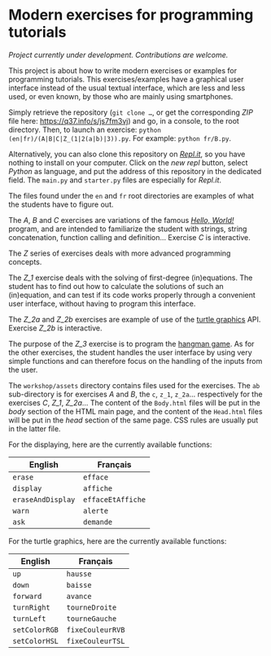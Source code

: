 # Modern exercises for programming tutorials

*Project currently under development. Contributions are welcome.*

This project is about how to write modern exercises or examples for programming tutorials. This exercises/examples have a graphical user interface instead of the usual textual interface, which are less and less used, or even known, by those who are mainly using smartphones.

Simply retrieve the repository (`git clone …`, or get the corresponding *ZIP* file here: <https://q37.info/s/js7fm3vj>) and go, in a console, to the root directory. Then, to launch an exercise: `python (en|fr)/(A|B|C|Z_(1|2(a|b)|3)).py`. For example: `python fr/B.py`.

Alternatively, you can also clone this repository on [*Repl.it*](https://q37.info/s/srnnb7hj), so you have nothing to install on your computer. Click on the *new repl* button, select *Python* as language, and put the address of this repository in the dedicated field. The `main.py` and `starter.py` files are especially for *Repl.it*.

The files found under the ``en`` and ``fr`` root directories are examples of what the students have to figure out.

The *A*, *B* and *C* exercises are variations of the famous [*Hello, World!*](https://q37.info/s/k9hfpjbq) program, and are intended to familiarize the student with strings, string concatenation, function calling and definition… Exercise *C* is interactive.

The *Z* series of exercises deals with more advanced programming concepts.

The *Z_1* exercise deals with the solving of first-degree (in)equations. The student has to find out how to calculate the solutions of such an (in)equation, and can test if its code works properly through a convenient user interface, without having to program this interface.

The *Z_2a* and *Z_2b* exercises are example of use of the [turtle graphics](https://q37.info/s/3dwhcdfm) API. Exercise *Z_2b* is interactive.

The purpose of the *Z_3* exercise is to program the [hangman game](https://q37.info/s/gtdtk4hp). As for the other exercises, the student handles the user interface by using very simple functions and can therefore focus on the handling of the inputs from the user.

The `workshop/assets` directory contains files used for the exercises. The `ab` sub-directory is for exercises *A* and *B*, the `c`, `z_1`, `z_2a`… respectively for the exercises *C*, *Z_1*, *Z_2a*… The content of the `Body.html` files will be put in the *body* section of the HTML main page, and the content of the `Head.html` files will be put in the *head* section of the same page. CSS rules are usually put in the latter file.

For the displaying, here are the currently available functions:

English | Français
-|-
`erase` | `efface`
`display` | `affiche`
`eraseAndDisplay` | `effaceEtAffiche`
`warn` | `alerte`
`ask` | `demande`

For the turtle graphics, here are the currently available functions:

English | Français
-|-
`up`| `hausse`
`down`| `baisse`
`forward` | `avance`
`turnRight` | `tourneDroite`
`turnLeft` | `tourneGauche`
`setColorRGB` | `fixeCouleurRVB`
`setColorHSL` | `fixeCouleurTSL`

